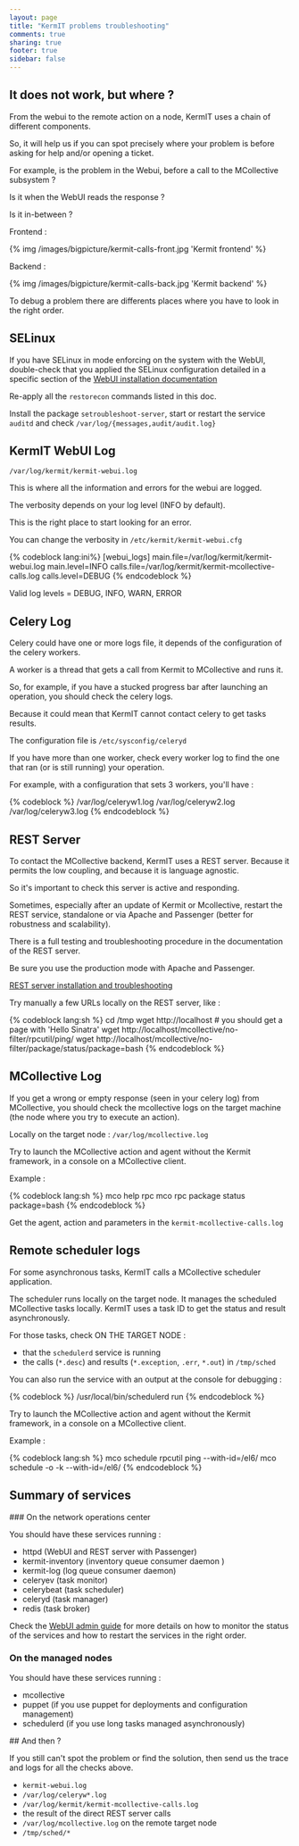 ```yaml
---
layout: page
title: "KermIT problems troubleshooting"
comments: true
sharing: true
footer: true
sidebar: false 
---
```


## It does not work, but where ?

From the webui to the remote action on a node, KermIT uses a chain of different components. 

So, it will help us if you can spot precisely where your problem is before asking for help and/or opening a ticket.

For example, is the problem in the Webui, before a call to the MCollective subsystem ?  

Is it when the WebUI reads the response ?

Is it in-between ?

Frontend :

{% img /images/bigpicture/kermit-calls-front.jpg 'Kermit frontend' %}

Backend :

{% img /images/bigpicture/kermit-calls-back.jpg 'Kermit backend' %}

To debug a problem there are differents places where you have to look in the right order.

## SELinux

If you have SELinux in mode enforcing on the system with the WebUI, double-check
that you applied the SELinux configuration detailed in a specific section of
the [WebUI installation documentation](/doc/webui/install.html)

Re-apply all the `restorecon` commands listed in this doc.

Install the package `setroubleshoot-server`, start or restart the service
`auditd` and check `/var/log/{messages,audit/audit.log}`

## KermIT WebUI Log

`/var/log/kermit/kermit-webui.log`

This is where all the information and errors for the webui are logged. 

The verbosity depends on your log level (INFO by default).

This is the right place to start looking for an error.

You can change the verbosity in `/etc/kermit/kermit-webui.cfg`

{% codeblock lang:ini%}
[webui_logs]
main.file=/var/log/kermit/kermit-webui.log
main.level=INFO
calls.file=/var/log/kermit/kermit-mcollective-calls.log
calls.level=DEBUG
{% endcodeblock %}


Valid log levels = DEBUG, INFO, WARN, ERROR


## Celery Log

Celery could have one or more logs file, it depends of the configuration of the celery workers.

A worker is a thread that gets a call from Kermit to MCollective and runs it.

So, for example, if you have a stucked progress bar after launching an operation, you should check the celery logs.

Because it could mean that KermIT cannot contact celery to get tasks results.

The configuration file is `/etc/sysconfig/celeryd`

If you have more than one worker, check every worker log to find the one that ran (or is still running) your operation.

For example, with a configuration that sets 3 workers, you'll have :

{% codeblock %}
/var/log/celeryw1.log
/var/log/celeryw2.log
/var/log/celeryw3.log
{% endcodeblock %}


## REST Server

To contact the MCollective backend, KermIT uses a REST server. Because it permits the low coupling, and because it is language agnostic. 

So it's important to check this server is active and responding.

Sometimes, especially after an update of Kermit or Mcollective, restart the REST service, standalone or via Apache and Passenger (better for robustness and scalability).

There is a full testing and troubleshooting procedure in the documentation of the REST server.

Be sure you use the production mode with Apache and Passenger.

[REST server installation and troubleshooting](/doc/restmco/install.html)

Try manually a few URLs locally on the REST server, like :

{% codeblock lang:sh %}
cd /tmp
wget http://localhost # you should get a page with 'Hello Sinatra'
wget http://localhost/mcollective/no-filter/rpcutil/ping/
wget http://localhost/mcollective/no-filter/package/status/package=bash
{% endcodeblock %}



## MCollective Log

If you get a wrong or empty response (seen in your celery log) from MCollective, you should check the mcollective logs on the target machine (the node where you try to execute an action).

Locally on the target node : `/var/log/mcollective.log`

Try to launch the MCollective action and agent without the Kermit framework, in a console on a MCollective client.


Example :

{% codeblock lang:sh %}
mco help rpc
mco rpc package status package=bash
{% endcodeblock %}


Get the agent, action and parameters in the `kermit-mcollective-calls.log`

## Remote scheduler logs

For some asynchronous tasks, KermIT calls a MCollective scheduler application.

The scheduler runs locally on the target node. It manages the scheduled
MCollective tasks locally. KermIT uses a task ID to get the status and result
asynchronously.

For those tasks, check ON THE TARGET NODE :

* that the `schedulerd` service is running 
* the calls (`*.desc`) and results (`*.exception`, `.err`, `*.out`) in `/tmp/sched` 

You can also run the service with an output at the console for debugging :

{% codeblock %}
/usr/local/bin/schedulerd run
{% endcodeblock %}


Try to launch the MCollective action and agent without the Kermit framework, in
a console on a MCollective client.

Example :

{% codeblock lang:sh %}
mco schedule rpcutil ping --with-id=/el6/
mco schedule -o -k <jobid> --with-id=/el6/
{% endcodeblock %}


## Summary of services

### On the network operations center

You should have these services running :

* httpd (WebUI and REST server with Passenger)
* kermit-inventory (inventory queue consumer daemon )
* kermit-log (log queue consumer daemon)
* celeryev (task monitor)
* celerybeat (task scheduler)
* celeryd (task manager)
* redis (task broker)

Check the [WebUI admin guide](/doc/webui/userguide.html) for more details on how
to monitor the status of the services and how to restart the services in the
right order.

### On the managed nodes

You should have these services running :

* mcollective
* puppet (if you use puppet for deployments and configuration management) 
* schedulerd (if you use long tasks managed asynchronously)
 

## And then ?

If you still can't spot the problem or find the solution, then send us the trace
and logs for all the checks above.

* `kermit-webui.log`
* `/var/log/celeryw*.log`
* `/var/log/kermit/kermit-mcollective-calls.log`
* the result of the direct REST server calls
* `/var/log/mcollective.log` on the remote target node 
* `/tmp/sched/*`

